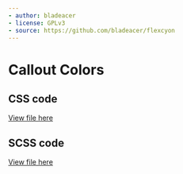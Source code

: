 ```yaml
---
- author: bladeacer
- license: GPLv3
- source: https://github.com/bladeacer/flexcyon
---
```


# Callout Colors
## CSS code
[View file here](./callout-colors.css)

## SCSS code
[View file here](./callout-colors.scss)